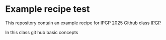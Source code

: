 # Example recipe test

This repository contain an example recipe for IPGP 2025 Github class [IPGP](ipgp.fr)

In this class git hub basic concepts